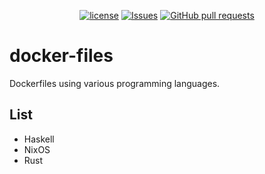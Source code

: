 <p align="center">
  <a href="https://github.com/mingyuchoo/docker-files/blob/main/LICENSE"><img alt="license" src="https://img.shields.io/github/license/mingyuchoo/docker-files"/></a>
  <a href="https://github.com/mingyuchoo/docker-files/issues"><img alt="Issues" src="https://img.shields.io/github/issues/mingyuchoo/docker-files?color=appveyor" /></a>
  <a href="https://github.com/mingyuchoo/docker-files/pulls"><img alt="GitHub pull requests" src="https://img.shields.io/github/issues-pr/mingyuchoo/docker-files?color=appveyor" /></a>
</p>

# docker-files

Dockerfiles using various programming languages.

## List

- Haskell
- NixOS
- Rust

